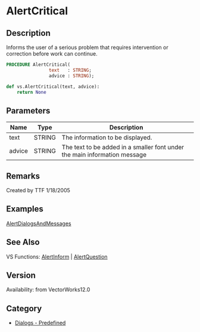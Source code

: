# AlertCritical

## Description
Informs the user of a serious problem that requires intervention or correction before work can continue.

```pascal
PROCEDURE AlertCritical(
				text   : STRING;
				advice : STRING);
```

```python
def vs.AlertCritical(text, advice):
    return None
```

## Parameters
|Name|Type|Description|
|---|---|---|
|text|STRING|The information to be displayed.|
|advice|STRING|The text to be added in a smaller font under the main information message|

## Remarks
Created by TTF 1/18/2005

## Examples
[AlertDialogsAndMessages](examples/AlertDialogsAndMessages.md)

## See Also
VS Functions:
[AlertInform](AlertInform.md) 
| [AlertQuestion](AlertQuestion.md)

## Version
Availability: from VectorWorks12.0

## Category
* [Dialogs - Predefined](../Categories/Dialogs%20-%20Predefined.md)
